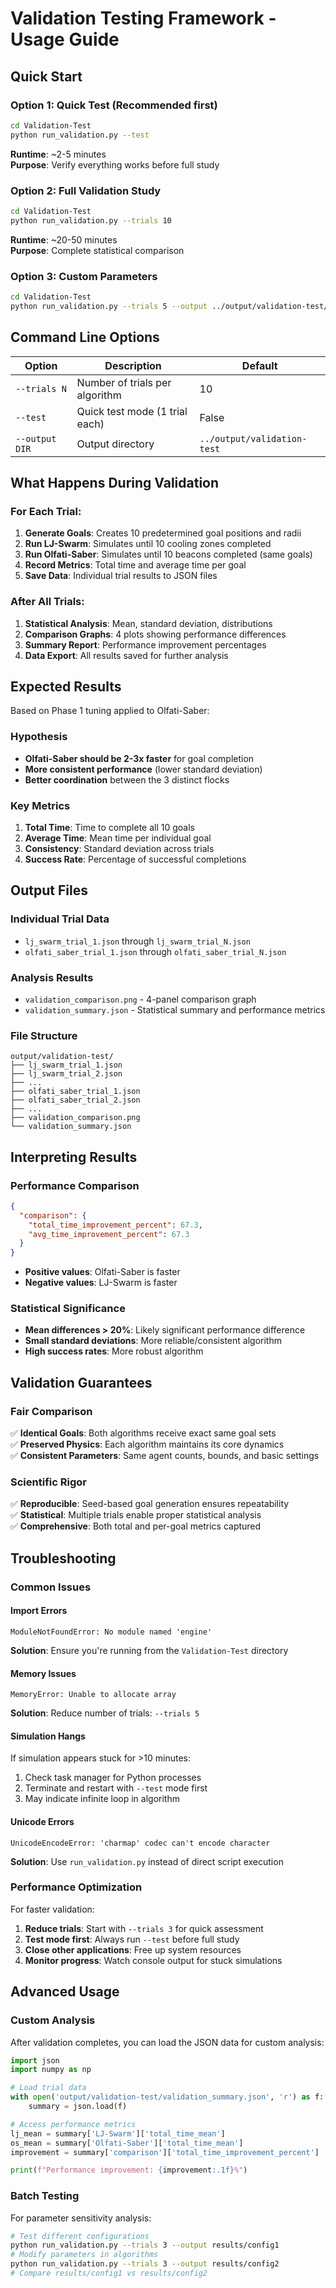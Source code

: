# Validation Testing Framework - Usage Guide

## Quick Start

### Option 1: Quick Test (Recommended first)
```bash
cd Validation-Test
python run_validation.py --test
```
**Runtime**: ~2-5 minutes  
**Purpose**: Verify everything works before full study

### Option 2: Full Validation Study
```bash
cd Validation-Test
python run_validation.py --trials 10
```
**Runtime**: ~20-50 minutes  
**Purpose**: Complete statistical comparison

### Option 3: Custom Parameters
```bash
cd Validation-Test
python run_validation.py --trials 5 --output ../output/validation-test/custom
```

## Command Line Options

| Option | Description | Default |
|--------|-------------|---------|
| `--trials N` | Number of trials per algorithm | 10 |
| `--test` | Quick test mode (1 trial each) | False |
| `--output DIR` | Output directory | `../output/validation-test` |

## What Happens During Validation

### For Each Trial:
1. **Generate Goals**: Creates 10 predetermined goal positions and radii
2. **Run LJ-Swarm**: Simulates until 10 cooling zones completed
3. **Run Olfati-Saber**: Simulates until 10 beacons completed (same goals)
4. **Record Metrics**: Total time and average time per goal
5. **Save Data**: Individual trial results to JSON files

### After All Trials:
1. **Statistical Analysis**: Mean, standard deviation, distributions
2. **Comparison Graphs**: 4 plots showing performance differences
3. **Summary Report**: Performance improvement percentages
4. **Data Export**: All results saved for further analysis

## Expected Results

Based on Phase 1 tuning applied to Olfati-Saber:

### Hypothesis
- **Olfati-Saber should be 2-3x faster** for goal completion
- **More consistent performance** (lower standard deviation)
- **Better coordination** between the 3 distinct flocks

### Key Metrics
1. **Total Time**: Time to complete all 10 goals
2. **Average Time**: Mean time per individual goal
3. **Consistency**: Standard deviation across trials
4. **Success Rate**: Percentage of successful completions

## Output Files

### Individual Trial Data
- `lj_swarm_trial_1.json` through `lj_swarm_trial_N.json`
- `olfati_saber_trial_1.json` through `olfati_saber_trial_N.json`

### Analysis Results
- `validation_comparison.png` - 4-panel comparison graph
- `validation_summary.json` - Statistical summary and performance metrics

### File Structure
```
output/validation-test/
├── lj_swarm_trial_1.json
├── lj_swarm_trial_2.json
├── ...
├── olfati_saber_trial_1.json
├── olfati_saber_trial_2.json
├── ...
├── validation_comparison.png
└── validation_summary.json
```

## Interpreting Results

### Performance Comparison
```json
{
  "comparison": {
    "total_time_improvement_percent": 67.3,
    "avg_time_improvement_percent": 67.3
  }
}
```
- **Positive values**: Olfati-Saber is faster
- **Negative values**: LJ-Swarm is faster

### Statistical Significance
- **Mean differences > 20%**: Likely significant performance difference
- **Small standard deviations**: More reliable/consistent algorithm
- **High success rates**: More robust algorithm

## Validation Guarantees

### Fair Comparison
✅ **Identical Goals**: Both algorithms receive exact same goal sets  
✅ **Preserved Physics**: Each algorithm maintains its core dynamics  
✅ **Consistent Parameters**: Same agent counts, bounds, and basic settings  

### Scientific Rigor
✅ **Reproducible**: Seed-based goal generation ensures repeatability  
✅ **Statistical**: Multiple trials enable proper statistical analysis  
✅ **Comprehensive**: Both total and per-goal metrics captured  

## Troubleshooting

### Common Issues

#### Import Errors
```
ModuleNotFoundError: No module named 'engine'
```
**Solution**: Ensure you're running from the `Validation-Test` directory

#### Memory Issues
```
MemoryError: Unable to allocate array
```
**Solution**: Reduce number of trials: `--trials 5`

#### Simulation Hangs
If simulation appears stuck for >10 minutes:
1. Check task manager for Python processes
2. Terminate and restart with `--test` mode first
3. May indicate infinite loop in algorithm

#### Unicode Errors
```
UnicodeEncodeError: 'charmap' codec can't encode character
```
**Solution**: Use `run_validation.py` instead of direct script execution

### Performance Optimization

For faster validation:
1. **Reduce trials**: Start with `--trials 3` for quick assessment
2. **Test mode first**: Always run `--test` before full study
3. **Close other applications**: Free up system resources
4. **Monitor progress**: Watch console output for stuck simulations

## Advanced Usage

### Custom Analysis
After validation completes, you can load the JSON data for custom analysis:

```python
import json
import numpy as np

# Load trial data
with open('output/validation-test/validation_summary.json', 'r') as f:
    summary = json.load(f)

# Access performance metrics
lj_mean = summary['LJ-Swarm']['total_time_mean']
os_mean = summary['Olfati-Saber']['total_time_mean']
improvement = summary['comparison']['total_time_improvement_percent']

print(f"Performance improvement: {improvement:.1f}%")
```

### Batch Testing
For parameter sensitivity analysis:

```bash
# Test different configurations
python run_validation.py --trials 3 --output results/config1
# Modify parameters in algorithms
python run_validation.py --trials 3 --output results/config2
# Compare results/config1 vs results/config2
```